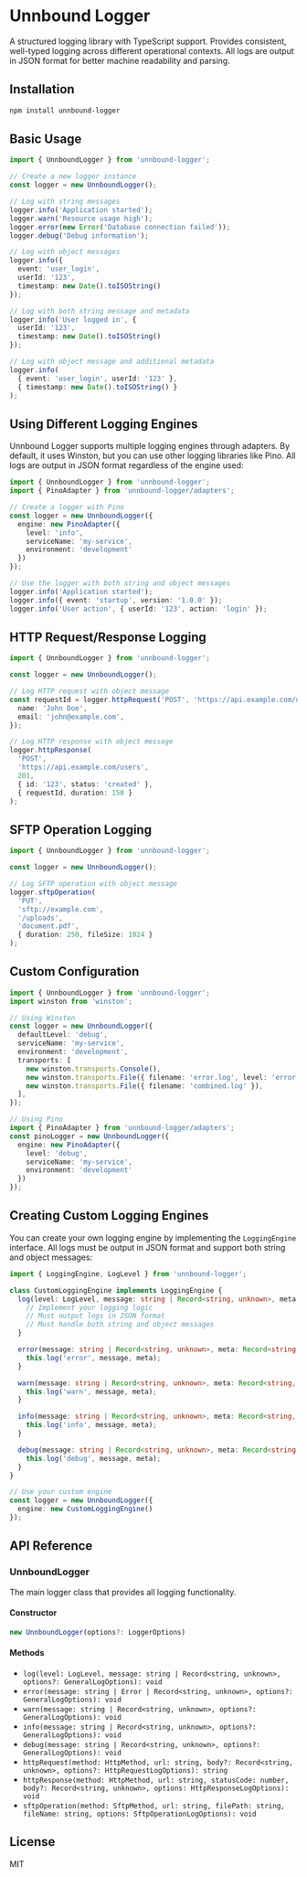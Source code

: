 # Unnbound Logger

A structured logging library with TypeScript support. Provides consistent, well-typed logging across different operational contexts. All logs are output in JSON format for better machine readability and parsing.

## Installation

```bash
npm install unnbound-logger
```

## Basic Usage

```typescript
import { UnnboundLogger } from 'unnbound-logger';

// Create a new logger instance
const logger = new UnnboundLogger();

// Log with string messages
logger.info('Application started');
logger.warn('Resource usage high');
logger.error(new Error('Database connection failed'));
logger.debug('Debug information');

// Log with object messages
logger.info({
  event: 'user_login',
  userId: '123',
  timestamp: new Date().toISOString()
});

// Log with both string message and metadata
logger.info('User logged in', {
  userId: '123',
  timestamp: new Date().toISOString()
});

// Log with object message and additional metadata
logger.info(
  { event: 'user_login', userId: '123' },
  { timestamp: new Date().toISOString() }
);
```

## Using Different Logging Engines

Unnbound Logger supports multiple logging engines through adapters. By default, it uses Winston, but you can use other logging libraries like Pino. All logs are output in JSON format regardless of the engine used:

```typescript
import { UnnboundLogger } from 'unnbound-logger';
import { PinoAdapter } from 'unnbound-logger/adapters';

// Create a logger with Pino
const logger = new UnnboundLogger({
  engine: new PinoAdapter({
    level: 'info',
    serviceName: 'my-service',
    environment: 'development'
  })
});

// Use the logger with both string and object messages
logger.info('Application started');
logger.info({ event: 'startup', version: '1.0.0' });
logger.info('User action', { userId: '123', action: 'login' });
```

## HTTP Request/Response Logging

```typescript
import { UnnboundLogger } from 'unnbound-logger';

const logger = new UnnboundLogger();

// Log HTTP request with object message
const requestId = logger.httpRequest('POST', 'https://api.example.com/users', {
  name: 'John Doe',
  email: 'john@example.com',
});

// Log HTTP response with object message
logger.httpResponse(
  'POST',
  'https://api.example.com/users',
  201,
  { id: '123', status: 'created' },
  { requestId, duration: 150 }
);
```

## SFTP Operation Logging

```typescript
import { UnnboundLogger } from 'unnbound-logger';

const logger = new UnnboundLogger();

// Log SFTP operation with object message
logger.sftpOperation(
  'PUT',
  'sftp://example.com',
  '/uploads',
  'document.pdf',
  { duration: 250, fileSize: 1024 }
);
```

## Custom Configuration

```typescript
import { UnnboundLogger } from 'unnbound-logger';
import winston from 'winston';

// Using Winston
const logger = new UnnboundLogger({
  defaultLevel: 'debug',
  serviceName: 'my-service',
  environment: 'development',
  transports: [
    new winston.transports.Console(),
    new winston.transports.File({ filename: 'error.log', level: 'error' }),
    new winston.transports.File({ filename: 'combined.log' }),
  ],
});

// Using Pino
import { PinoAdapter } from 'unnbound-logger/adapters';
const pinoLogger = new UnnboundLogger({
  engine: new PinoAdapter({
    level: 'debug',
    serviceName: 'my-service',
    environment: 'development'
  })
});
```

## Creating Custom Logging Engines

You can create your own logging engine by implementing the `LoggingEngine` interface. All logs must be output in JSON format and support both string and object messages:

```typescript
import { LoggingEngine, LogLevel } from 'unnbound-logger';

class CustomLoggingEngine implements LoggingEngine {
  log(level: LogLevel, message: string | Record<string, unknown>, meta: Record<string, unknown>): void {
    // Implement your logging logic
    // Must output logs in JSON format
    // Must handle both string and object messages
  }

  error(message: string | Record<string, unknown>, meta: Record<string, unknown>): void {
    this.log('error', message, meta);
  }

  warn(message: string | Record<string, unknown>, meta: Record<string, unknown>): void {
    this.log('warn', message, meta);
  }

  info(message: string | Record<string, unknown>, meta: Record<string, unknown>): void {
    this.log('info', message, meta);
  }

  debug(message: string | Record<string, unknown>, meta: Record<string, unknown>): void {
    this.log('debug', message, meta);
  }
}

// Use your custom engine
const logger = new UnnboundLogger({
  engine: new CustomLoggingEngine()
});
```

## API Reference

### UnnboundLogger

The main logger class that provides all logging functionality.

#### Constructor

```typescript
new UnnboundLogger(options?: LoggerOptions)
```

#### Methods

- `log(level: LogLevel, message: string | Record<string, unknown>, options?: GeneralLogOptions): void`
- `error(message: string | Error | Record<string, unknown>, options?: GeneralLogOptions): void`
- `warn(message: string | Record<string, unknown>, options?: GeneralLogOptions): void`
- `info(message: string | Record<string, unknown>, options?: GeneralLogOptions): void`
- `debug(message: string | Record<string, unknown>, options?: GeneralLogOptions): void`
- `httpRequest(method: HttpMethod, url: string, body?: Record<string, unknown>, options?: HttpRequestLogOptions): string`
- `httpResponse(method: HttpMethod, url: string, statusCode: number, body?: Record<string, unknown>, options: HttpResponseLogOptions): void`
- `sftpOperation(method: SftpMethod, url: string, filePath: string, fileName: string, options: SftpOperationLogOptions): void`

## License

MIT